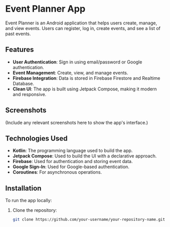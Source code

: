 # Event Planner App

Event Planner is an Android application that helps users create, manage, and view events. Users can register, log in, create events, and see a list of past events.

## Features

- **User Authentication**: Sign in using email/password or Google authentication.
- **Event Management**: Create, view, and manage events.
- **Firebase Integration**: Data is stored in Firebase Firestore and Realtime Database.
- **Clean UI**: The app is built using Jetpack Compose, making it modern and responsive.

## Screenshots

(Include any relevant screenshots here to show the app's interface.)

## Technologies Used

- **Kotlin**: The programming language used to build the app.
- **Jetpack Compose**: Used to build the UI with a declarative approach.
- **Firebase**: Used for authentication and storing event data.
- **Google Sign-In**: Used for Google-based authentication.
- **Coroutines**: For asynchronous operations.

## Installation

To run the app locally:

1. Clone the repository:

   ```bash
   git clone https://github.com/your-username/your-repository-name.git
